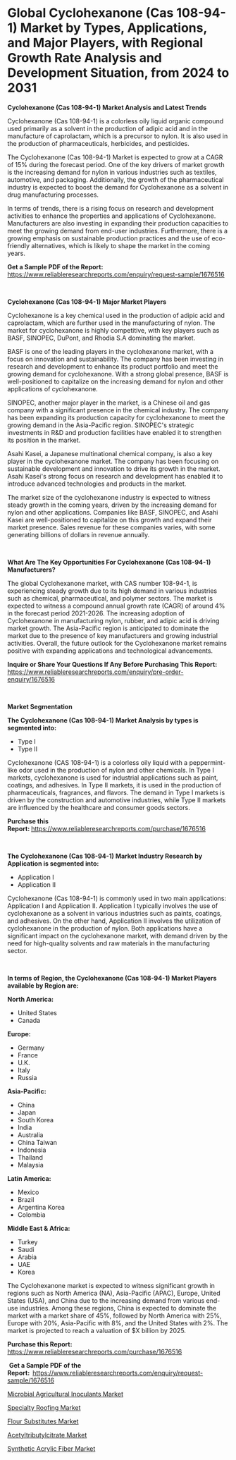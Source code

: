 <p><h1>Global Cyclohexanone (Cas 108-94-1) Market by Types, Applications, and Major Players, with Regional Growth Rate Analysis and Development Situation, from 2024 to 2031</h1></p><p><strong>Cyclohexanone (Cas 108-94-1) Market Analysis and Latest Trends</strong></p>
<p><p>Cyclohexanone (Cas 108-94-1) is a colorless oily liquid organic compound used primarily as a solvent in the production of adipic acid and in the manufacture of caprolactam, which is a precursor to nylon. It is also used in the production of pharmaceuticals, herbicides, and pesticides.</p><p>The Cyclohexanone (Cas 108-94-1) Market is expected to grow at a CAGR of 15% during the forecast period. One of the key drivers of market growth is the increasing demand for nylon in various industries such as textiles, automotive, and packaging. Additionally, the growth of the pharmaceutical industry is expected to boost the demand for Cyclohexanone as a solvent in drug manufacturing processes.</p><p>In terms of trends, there is a rising focus on research and development activities to enhance the properties and applications of Cyclohexanone. Manufacturers are also investing in expanding their production capacities to meet the growing demand from end-user industries. Furthermore, there is a growing emphasis on sustainable production practices and the use of eco-friendly alternatives, which is likely to shape the market in the coming years.</p></p>
<p><strong>Get a Sample PDF of the Report:&nbsp;</strong> <a href="https://www.reliableresearchreports.com/enquiry/request-sample/1676516">https://www.reliableresearchreports.com/enquiry/request-sample/1676516</a></p>
<p>&nbsp;</p>
<p><strong>Cyclohexanone (Cas 108-94-1) Major Market Players</strong></p>
<p><p>Cyclohexanone is a key chemical used in the production of adipic acid and caprolactam, which are further used in the manufacturing of nylon. The market for cyclohexanone is highly competitive, with key players such as BASF, SINOPEC, DuPont, and Rhodia S.A dominating the market.</p><p>BASF is one of the leading players in the cyclohexanone market, with a focus on innovation and sustainability. The company has been investing in research and development to enhance its product portfolio and meet the growing demand for cyclohexanone. With a strong global presence, BASF is well-positioned to capitalize on the increasing demand for nylon and other applications of cyclohexanone.</p><p>SINOPEC, another major player in the market, is a Chinese oil and gas company with a significant presence in the chemical industry. The company has been expanding its production capacity for cyclohexanone to meet the growing demand in the Asia-Pacific region. SINOPEC's strategic investments in R&D and production facilities have enabled it to strengthen its position in the market.</p><p>Asahi Kasei, a Japanese multinational chemical company, is also a key player in the cyclohexanone market. The company has been focusing on sustainable development and innovation to drive its growth in the market. Asahi Kasei's strong focus on research and development has enabled it to introduce advanced technologies and products in the market.</p><p>The market size of the cyclohexanone industry is expected to witness steady growth in the coming years, driven by the increasing demand for nylon and other applications. Companies like BASF, SINOPEC, and Asahi Kasei are well-positioned to capitalize on this growth and expand their market presence. Sales revenue for these companies varies, with some generating billions of dollars in revenue annually.</p></p>
<p>&nbsp;</p>
<p><strong>What Are The Key Opportunities For Cyclohexanone (Cas 108-94-1) Manufacturers?</strong></p>
<p><p>The global Cyclohexanone market, with CAS number 108-94-1, is experiencing steady growth due to its high demand in various industries such as chemical, pharmaceutical, and polymer sectors. The market is expected to witness a compound annual growth rate (CAGR) of around 4% in the forecast period 2021-2026. The increasing adoption of Cyclohexanone in manufacturing nylon, rubber, and adipic acid is driving market growth. The Asia-Pacific region is anticipated to dominate the market due to the presence of key manufacturers and growing industrial activities. Overall, the future outlook for the Cyclohexanone market remains positive with expanding applications and technological advancements.</p></p>
<p><strong>Inquire or Share Your Questions If Any Before Purchasing This Report:</strong> <a href="https://www.reliableresearchreports.com/enquiry/pre-order-enquiry/1676516">https://www.reliableresearchreports.com/enquiry/pre-order-enquiry/1676516</a></p>
<p>&nbsp;</p>
<p><strong>Market Segmentation</strong></p>
<p><strong>The Cyclohexanone (Cas 108-94-1) Market Analysis by types is segmented into:</strong></p>
<p><ul><li>Type I</li><li>Type II</li></ul></p>
<p><p>Cyclohexanone (CAS 108-94-1) is a colorless oily liquid with a peppermint-like odor used in the production of nylon and other chemicals. In Type I markets, cyclohexanone is used for industrial applications such as paint, coatings, and adhesives. In Type II markets, it is used in the production of pharmaceuticals, fragrances, and flavors. The demand in Type I markets is driven by the construction and automotive industries, while Type II markets are influenced by the healthcare and consumer goods sectors.</p></p>
<p><strong>Purchase this Report:&nbsp;</strong><a href="https://www.reliableresearchreports.com/purchase/1676516">https://www.reliableresearchreports.com/purchase/1676516</a></p>
<p>&nbsp;</p>
<p><strong>The Cyclohexanone (Cas 108-94-1) Market Industry Research by Application is segmented into:</strong></p>
<p><ul><li>Application I</li><li>Application II</li></ul></p>
<p><p>Cyclohexanone (Cas 108-94-1) is commonly used in two main applications: Application I and Application II. Application I typically involves the use of cyclohexanone as a solvent in various industries such as paints, coatings, and adhesives. On the other hand, Application II involves the utilization of cyclohexanone in the production of nylon. Both applications have a significant impact on the cyclohexanone market, with demand driven by the need for high-quality solvents and raw materials in the manufacturing sector.</p></p>
<p>&nbsp;</p>
<p><strong>In terms of Region, the Cyclohexanone (Cas 108-94-1) Market Players available by Region are:</strong></p>
<p>
    <p> <strong> North America: </strong>
        <ul>
            <li>United States</li>
            <li>Canada</li>
        </ul>
        </p> 
    <p> <strong> Europe: </strong>
        <ul>
            <li>Germany</li>
            <li>France</li>
            <li>U.K.</li>
            <li>Italy</li>
            <li>Russia</li>
        </ul>
        </p> 
    <p> <strong> Asia-Pacific: </strong>
        <ul>
            <li>China</li>
            <li>Japan</li>
            <li>South Korea</li>
            <li>India</li>
            <li>Australia</li>
            <li>China Taiwan</li>
            <li>Indonesia</li>
            <li>Thailand</li>
            <li>Malaysia</li>
        </ul>
        </p> 
    <p> <strong> Latin America: </strong>
        <ul>
            <li>Mexico</li>
            <li>Brazil</li>
            <li>Argentina Korea</li>
            <li>Colombia</li>
        </ul>
        </p> 
    <p> <strong> Middle East & Africa: </strong>
        <ul>
            <li>Turkey</li>
            <li>Saudi</li>
            <li>Arabia</li>
            <li>UAE</li>
            <li>Korea</li>
        </ul>
    </p>
    </p>
<p><p>The Cyclohexanone market is expected to witness significant growth in regions such as North America (NA), Asia-Pacific (APAC), Europe, United States (USA), and China due to the increasing demand from various end-use industries. Among these regions, China is expected to dominate the market with a market share of 45%, followed by North America with 25%, Europe with 20%, Asia-Pacific with 8%, and the United States with 2%. The market is projected to reach a valuation of $X billion by 2025.</p></p>
<p><strong>Purchase this Report: </strong><a href="https://www.reliableresearchreports.com/purchase/1676516">https://www.reliableresearchreports.com/purchase/1676516</a></p>
<p>&nbsp;<strong>Get a Sample PDF of the Report:&nbsp;&nbsp;</strong><a href="https://www.reliableresearchreports.com/enquiry/request-sample/1676516">https://www.reliableresearchreports.com/enquiry/request-sample/1676516</a></p>
<p><strong></strong></p>
<p><p><a href="https://github.com/gamblestampleyjenny50m5sl6/Market-Research-Report-List-1/blob/main/microbial-agricultural-inoculants-market.md">Microbial Agricultural Inoculants Market</a></p><p><a href="https://github.com/wwwkeltoum/Market-Research-Report-List-2/blob/main/specialty-roofing-market.md">Specialty Roofing Market</a></p><p><a href="https://medium.com/@brianhernandez1926/flour-substitutes-market-size-reveals-the-best-marketing-channels-in-global-industry-14df5d4c66ba">Flour Substitutes Market</a></p><p><a href="https://medium.com/@brianhernandez1926/acetyltributylcitrate-market-the-key-to-successful-business-strategy-forecast-till-2031-09d228e02ba6">Acetyltributylcitrate Market</a></p><p><a href="https://medium.com/@brianhernandez1926/synthetic-acrylic-fiber-market-research-report-its-history-and-forecast-2024-to-2031-f2562334972e">Synthetic Acrylic Fiber Market</a></p></p>